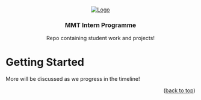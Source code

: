 <a name="readme-top"></a>

<!-- PROJECT LOGO -->
<br />
<div align="center">
  <a href="https://github.com/mohd-osama-47/mmt-internship">
    <img src="https://www.mmt.ae/wp-content/uploads/2021/05/cropped-MMT_Logo_Revised-1.png" alt="Logo">
  </a>

  <h3 align="center">MMT Intern Programme</h3>
    <p align="center">
      Repo containing student work and projects!
      <br />
    </p>
</div>



<!-- GETTING STARTED -->
# Getting Started
More will be discussed as we progress in the timeline!
<p align="right">(<a href="#readme-top">back to top</a>)</p>
